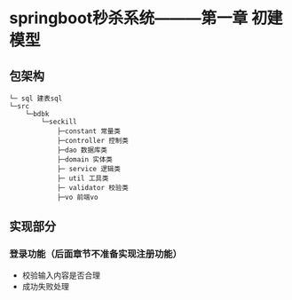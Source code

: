 # springboot秒杀系统———第一章 初建模型


## 包架构

```
└─ sql 建表sql
└─src
    └─bdbk
        └─seckill
            ├─constant 常量类
            ├─controller 控制类
            ├─dao 数据库类
            ├─domain 实体类
            ├─ service 逻辑类
            ├─ util 工具类
            ├─ validator 校验类
            ├─vo 前端vo
```

## 实现部分

### 登录功能（后面章节不准备实现注册功能）

* 校验输入内容是否合理
* 成功失败处理

    

